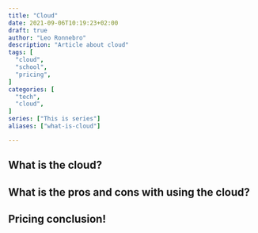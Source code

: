 ```yaml
---
title: "Cloud"
date: 2021-09-06T10:19:23+02:00
draft: true
author: "Leo Ronnebro"
description: "Article about cloud"
tags: [
  "cloud",
  "school",
  "pricing",
]
categories: [
  "tech",
  "cloud",
]
series: ["This is series"]
aliases: ["what-is-cloud"]

---
```


## What is the cloud?

## What is the pros and cons with using the cloud?

## Pricing conclusion!

